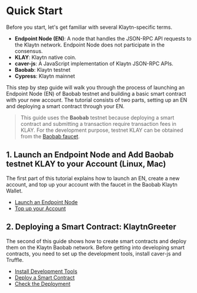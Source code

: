 # Quick Start <a id="quick-start"></a>

Before you start, let's get familiar with several Klaytn-specific terms.

* **Endpoint Node \(EN\)**: A node that handles the JSON-RPC API requests to the Klaytn network. Endpoint Node does not participate in the consensus.  
* **KLAY**: Klaytn native coin. 
* **caver-js**: A JavaScript implementation of Klaytn JSON-RPC APIs.
* **Baobab**: Klaytn testnet
* **Cypress**: Klaytn mainnet

This step by step guide will walk you through the process of launching an Endpoint Node \(EN\) of Baobab testnet and building a basic smart contract with your new account. The tutorial consists of two parts, setting up an EN and deploying a smart contract through your EN.

> This guide uses the **Baobab** testnet because deploying a smart contract and submitting a transaction require transaction fees in KLAY. For the development purpose, testnet KLAY can be obtained from the [Baobab faucet](https://baobab.wallet.klaytn.foundation/faucet).

## 1. Launch an Endpoint Node and Add Baobab testnet KLAY to your Account \(Linux, Mac\) <a id="1-launch-an-endpoint-node-and-add-baobab-testnet-klay-to-your-account-linux-mac"></a>

The first part of this tutorial explains how to launch an EN, create a new account, and top up your account with the faucet in the Baobab Klaytn Wallet.

* [Launch an Endpoint Node](launch-an-en.md)
* [Top up your Account](top-up-your-account.md)

## 2. Deploying a Smart Contract: KlaytnGreeter <a id="2-deploying-a-smart-contract-klaytngreeter"></a>

The second of this guide shows how to create smart contracts and deploy them on the Klaytn Baobab network. Before getting into developing smart contracts, you need to set up the development tools, install caver-js and Truffle.

* [Install Development Tools](install-development-tools.md)
* [Deploy a Smart Contract](deploy-a-smart-contract.md)
* [Check the Deployment](check-the-deployment.md)


